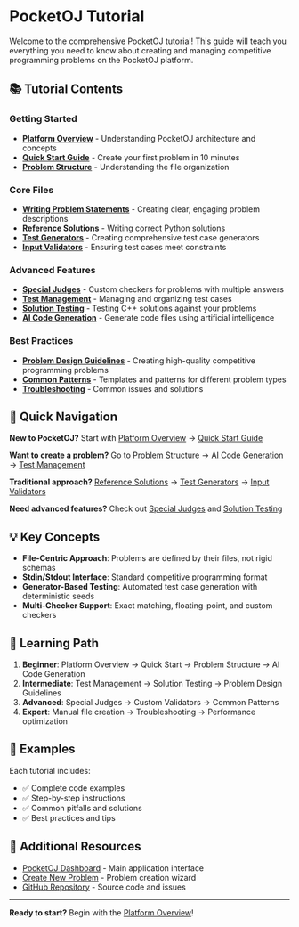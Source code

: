 # PocketOJ Tutorial

Welcome to the comprehensive PocketOJ tutorial! This guide will teach you everything you need to know about creating and managing competitive programming problems on the PocketOJ platform.

## 📚 Tutorial Contents

### Getting Started
- [**Platform Overview**](01-platform-overview.md) - Understanding PocketOJ architecture and concepts
- [**Quick Start Guide**](02-quick-start.md) - Create your first problem in 10 minutes
- [**Problem Structure**](03-problem-structure.md) - Understanding the file organization

### Core Files
- [**Writing Problem Statements**](04-problem-statements.md) - Creating clear, engaging problem descriptions
- [**Reference Solutions**](05-reference-solutions.md) - Writing correct Python solutions
- [**Test Generators**](06-test-generators.md) - Creating comprehensive test case generators
- [**Input Validators**](07-input-validators.md) - Ensuring test cases meet constraints

### Advanced Features
- [**Special Judges**](08-special-judges.md) - Custom checkers for problems with multiple answers
- [**Test Management**](09-test-management.md) - Managing and organizing test cases
- [**Solution Testing**](10-solution-testing.md) - Testing C++ solutions against your problems
- [**AI Code Generation**](14-ai-code-generation.md) - Generate code files using artificial intelligence

### Best Practices
- [**Problem Design Guidelines**](11-problem-design.md) - Creating high-quality competitive programming problems
- [**Common Patterns**](12-common-patterns.md) - Templates and patterns for different problem types
- [**Troubleshooting**](13-troubleshooting.md) - Common issues and solutions

## 🚀 Quick Navigation

**New to PocketOJ?** Start with [Platform Overview](01-platform-overview.md) → [Quick Start Guide](02-quick-start.md)

**Want to create a problem?** Go to [Problem Structure](03-problem-structure.md) → [AI Code Generation](14-ai-code-generation.md) → [Test Management](09-test-management.md)

**Traditional approach?** [Reference Solutions](05-reference-solutions.md) → [Test Generators](06-test-generators.md) → [Input Validators](07-input-validators.md)

**Need advanced features?** Check out [Special Judges](08-special-judges.md) and [Solution Testing](10-solution-testing.md)

## 💡 Key Concepts

- **File-Centric Approach**: Problems are defined by their files, not rigid schemas
- **Stdin/Stdout Interface**: Standard competitive programming format
- **Generator-Based Testing**: Automated test case generation with deterministic seeds
- **Multi-Checker Support**: Exact matching, floating-point, and custom checkers

## 🎯 Learning Path

1. **Beginner**: Platform Overview → Quick Start → Problem Structure → AI Code Generation
2. **Intermediate**: Test Management → Solution Testing → Problem Design Guidelines
3. **Advanced**: Special Judges → Custom Validators → Common Patterns
4. **Expert**: Manual file creation → Troubleshooting → Performance optimization

## 📝 Examples

Each tutorial includes:
- ✅ Complete code examples
- ✅ Step-by-step instructions
- ✅ Common pitfalls and solutions
- ✅ Best practices and tips

## 🔗 Additional Resources

- [PocketOJ Dashboard](/) - Main application interface
- [Create New Problem](/create-problem) - Problem creation wizard
- [GitHub Repository](https://github.com/your-repo/PocketOJ) - Source code and issues

---

**Ready to start?** Begin with the [Platform Overview](01-platform-overview.md)!
